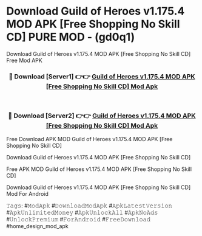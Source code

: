 # Download Guild of Heroes v1.175.4 MOD APK [Free Shopping No Skill CD] PURE MOD - (gd0q1)
Download Guild of Heroes v1.175.4 MOD APK [Free Shopping No Skill CD] Free Mod APK

<div align="center">
<h3>🔴 Download [Server1] 👉👉 <a href="https://apk-comot.site?title=Guild_of_Heroes_v1.175.4_MOD_APK_[Free_Shopping_No_Skill_CD]">Guild of Heroes v1.175.4 MOD APK [Free Shopping No Skill CD] Mod Apk</a></h3><br>

<h3>🔴 Download [Server2] 👉👉 <a href="https://apk-comot.site?title=Guild_of_Heroes_v1.175.4_MOD_APK_[Free_Shopping_No_Skill_CD]">Guild of Heroes v1.175.4 MOD APK [Free Shopping No Skill CD] Mod Apk</a></h3>
</div>


Free Download APK MOD Guild of Heroes v1.175.4 MOD APK [Free Shopping No Skill CD]

Download Guild of Heroes v1.175.4 MOD APK [Free Shopping No Skill CD] 

Free APK MOD Guild of Heroes v1.175.4 MOD APK [Free Shopping No Skill CD] 

Download Guild of Heroes v1.175.4 MOD APK [Free Shopping No Skill CD] Mod For Android

𝚃𝚊𝚐𝚜: #𝙼𝚘𝚍𝙰𝚙𝚔 #𝙳𝚘𝚠𝚗𝚕𝚘𝚊𝚍𝙼𝚘𝚍𝙰𝚙𝚔 #𝙰𝚙𝚔𝙻𝚊𝚝𝚎𝚜𝚝𝚅𝚎𝚛𝚜𝚒𝚘𝚗 #𝙰𝚙𝚔𝚄𝚗𝚕𝚒𝚖𝚒𝚝𝚎𝚍𝙼𝚘𝚗𝚎𝚢 #𝙰𝚙𝚔𝚄𝚗𝚕𝚘𝚌𝚔𝙰𝚕𝚕 #𝙰𝚙𝚔𝙽𝚘𝙰𝚍𝚜 #𝚄𝚗𝚕𝚘𝚌𝚔𝙿𝚛𝚎𝚖𝚒𝚞𝚖 #𝙵𝚘𝚛𝙰𝚗𝚍𝚛𝚘𝚒𝚍 #𝙵𝚛𝚎𝚎𝙳𝚘𝚠𝚗𝚕𝚘𝚊𝚍 #home_design_mod_apk
